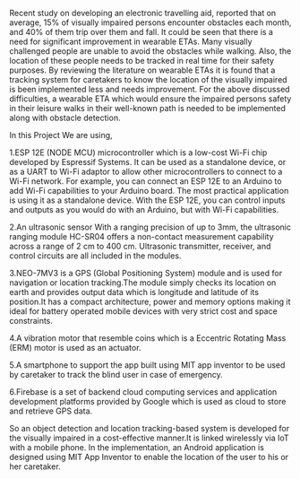 Recent study on developing an electronic travelling aid, reported that on average, 15% of visually impaired persons encounter obstacles each month, and 40% of them trip over them and fall. It could be seen that there is a need for significant improvement in wearable ETAs. Many visually challenged people are unable to avoid the obstacles while walking. Also, the location of these people needs to be tracked in real time for their safety purposes. By reviewing the literature on wearable ETAs it is found that a tracking system for caretakers to know the location of the visually impaired is been implemented less and needs improvement. For the above discussed difficulties, a wearable ETA which would ensure the impaired persons safety in their leisure walks in their well-known path is needed to be implemented along with obstacle detection.

In this Project We are using, 

1.ESP 12E (NODE MCU) microcontroller which is a low-cost Wi-Fi chip developed by Espressif Systems. It can be used as a standalone device, or as a UART to Wi-Fi adaptor to allow other microcontrollers to connect to a Wi-Fi network. For example, you can connect an ESP 12E to an Arduino to add Wi-Fi capabilities to your Arduino board. The most practical application is using it as a standalone device. With the ESP 12E, you can control inputs and outputs as you would do with an Arduino, but with Wi-Fi capabilities.

2.An ultrasonic sensor With a ranging precision of up to 3mm, the ultrasonic ranging module HC-SR04 offers a non-contact measurement capability across a range of 2 cm to 400 cm. Ultrasonic transmitter, receiver, and control circuits are all included in the modules.

3.NEO-7MV3 is a GPS (Global Positioning System) module and is used for navigation or location tracking.The module simply checks its location on earth and provides output data which is longitude and latitude of its position.It has a compact architecture, power and memory options making it ideal for battery operated mobile devices with very strict cost and space constraints.

4.A vibration motor that resemble coins which is a Eccentric Rotating Mass (ERM) motor is used as an actuator.

5.A smartphone to support the app built using MIT app inventor to be used by caretaker to track the blind user in case of emergency.

6.Firebase is a set of backend cloud computing services and application development platforms provided by Google which is used as cloud to store and retrieve GPS data.

So an object detection and location tracking-based system is developed for the visually impaired in a cost-effective manner.It is linked wirelessly via IoT with a mobile phone. In the implementation, an Android application is designed using MIT App Inventor to enable the location of the user to his or her caretaker. 



